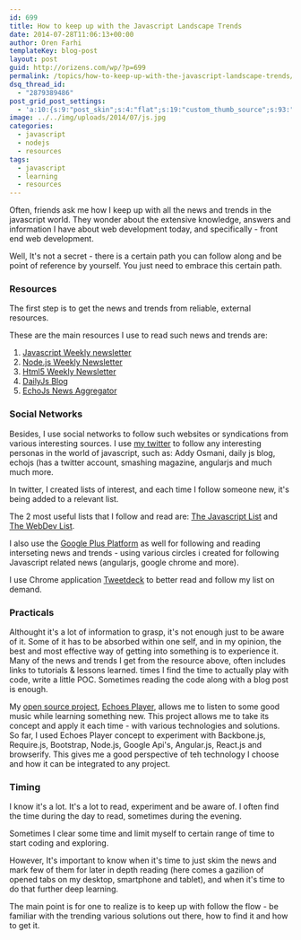 ```yaml
---
id: 699
title: How to keep up with the Javascript Landscape Trends
date: 2014-07-28T11:06:13+00:00
author: Oren Farhi 
templateKey: blog-post
layout: post
guid: http://orizens.com/wp/?p=699
permalink: /topics/how-to-keep-up-with-the-javascript-landscape-trends/
dsq_thread_id:
  - "2879389486"
post_grid_post_settings:
  - 'a:10:{s:9:"post_skin";s:4:"flat";s:19:"custom_thumb_source";s:93:"./img/plugins/post-grid/assets/frontend/css/images/placeholder.png";s:17:"font_awesome_icon";s:0:"";s:23:"font_awesome_icon_color";s:7:"#737272";s:22:"font_awesome_icon_size";s:4:"50px";s:17:"custom_youtube_id";s:0:"";s:15:"custom_vimeo_id";s:0:"";s:21:"custom_dailymotion_id";s:0:"";s:14:"custom_mp3_url";s:0:"";s:20:"custom_soundcloud_id";s:0:"";}'
image: ../../img/uploads/2014/07/js.jpg
categories:
  - javascript
  - nodejs
  - resources
tags:
  - javascript
  - learning
  - resources
---
```

Often, friends ask me how I keep up with all the news and trends in the javascript world. They wonder about the extensive knowledge, answers and information I have about web development today, and specifically - front end web development.
  
Well, It's not a secret - there is a certain path you can follow along and be point of reference by yourself. You just need to embrace this certain path.
  
<!--more-->

### Resources

The first step is to get the news and trends from reliable, external resources.
  
These are the main resources I use to read such news and trends are:

  1. <a title="Javascript Weekly Newsletter" href="http://javascriptweekly.com/" target="_blank" rel="noopener">Javascript Weekly newsletter</a>
  2. <a title="Node Weekly Newsletter" href="http://nodeweekly.com/" target="_blank" rel="noopener">Node.js Weekly Newsletter</a>
  3. <a title="HTML5 Weekly Newsletter" href="http://html5weekly.com/" target="_blank" rel="noopener">Html5 Weekly Newsletter</a>
  4. <a title="DailyJs" href="http://dailyjs.com/" target="_blank" rel="noopener">DailyJs Blog</a>
  5. <a title="EchoJs News" href="http://echojs.com" target="_blank" rel="noopener">EchoJs News Aggregator</a>

### Social Networks

Besides, I use social networks to follow such websites or syndications from various interesting sources. I use [my twitter](http://twitter.com/orizens) to follow any interesting personas in the world of javascript, such as: Addy Osmani, daily js blog, echojs (has a twitter account, smashing magazine, angularjs and much much more.
  
In twitter, I created lists of interest, and each time I follow someone new, it's being added to a relevant list.
  
The 2 most useful lists that I follow and read are: <a title="Twitter Javascript Orizens List" href="https://twitter.com/orizens/lists/javascript" target="_blank" rel="noopener">The Javascript List</a> and <a title="The Web Dev Orizens Twitter List" href="https://twitter.com/orizens/lists/webdev" target="_blank" rel="noopener">The WebDev List</a>.
  
I also use the <a title="Oren Farhi Goolge Plus Profile" href="https://plus.google.com/u/0/+OrenFarhi1/posts" target="_blank" rel="noopener">Google Plus Platform</a> as well for following and reading interseting news and trends - using various circles i created for following Javascript related news (angularjs, google chrome and more).
  
I use Chrome application <a title="Tweetdeck Chrome Application" href="https://chrome.google.com/webstore/detail/tweetdeck-by-twitter/hbdpomandigafcibbmofojjchbcdagbl?hl=en-US&utm_source=chrome-ntp-launcher" target="_blank" rel="noopener">Tweetdeck</a> to better read and follow my list on demand.

### Practicals

Althought it's a lot of information to grasp, it's not enough just to be aware of it. Some of it has to be absorbed within one self, and in my opinion, the best and most effective way of getting into something is to experience it. Many of the news and trends I get from the resource above, often includes links to tutorials & lessons learned. times I find the time to actually play with code, write a little POC. Sometimes reading the code along with a blog post is enough.
  
My <a title="Oren Farhi's Github Profile - Orizens" href="http://github.com/orizens/echoes" target="_blank" rel="noopener">open source project</a>, <a title="Echoes Player" href="http://echotu.be" target="_blank" rel="noopener">Echoes Player</a>, allows me to listen to some good music while learning something new. This project allows me to take its concept and apply it each time - with various technologies and solutions. So far, I used Echoes Player concept to experiment with Backbone.js, Require.js, Bootstrap, Node.js, Google Api's, Angular.js, React.js and browserify. This gives me a good perspective of teh technology I choose and how it can be integrated to any project.

### Timing

I know it's a lot. It's a lot to read, experiment and be aware of. I often find the time during the day to read, sometimes during the evening.
  
Sometimes I clear some time and limit myself to certain range of time to start coding and exploring.
  
However, It's important to know when it's time to just skim the news and mark few of them for later in depth reading (here comes a gazilion of opened tabs on my desktop, smartphone and tablet), and when it's time to do that further deep learning.

The main point is for one to realize is to keep up with follow the flow - be familiar with the trending various solutions out there, how to find it and how to get it.